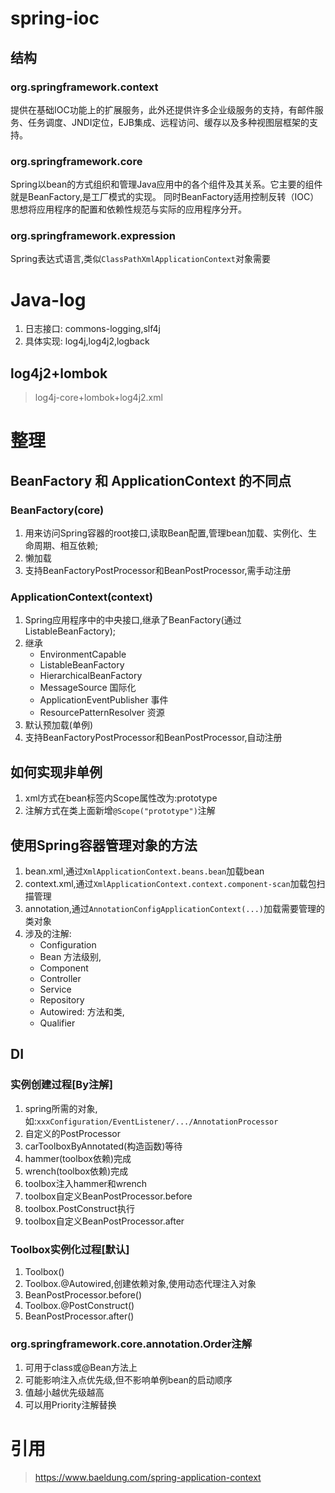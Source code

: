 
# spring-ioc

## 结构

### org.springframework.context
提供在基础IOC功能上的扩展服务，此外还提供许多企业级服务的支持，有邮件服务、任务调度、JNDI定位，EJB集成、远程访问、缓存以及多种视图层框架的支持。

### org.springframework.core
Spring以bean的方式组织和管理Java应用中的各个组件及其关系。它主要的组件就是BeanFactory,是工厂模式的实现。
同时BeanFactory适用控制反转（IOC） 思想将应用程序的配置和依赖性规范与实际的应用程序分开。

### org.springframework.expression
Spring表达式语言,类似`ClassPathXmlApplicationContext`对象需要

# Java-log

1. 日志接口: commons-logging,slf4j
2. 具体实现: log4j,log4j2,logback

## log4j2+lombok

> log4j-core+lombok+log4j2.xml

# 整理

## BeanFactory 和 ApplicationContext 的不同点

### BeanFactory(core)
1. 用来访问Spring容器的root接口,读取Bean配置,管理bean加载、实例化、生命周期、相互依赖;
2. 懒加载
3. 支持BeanFactoryPostProcessor和BeanPostProcessor,需手动注册

### ApplicationContext(context)
1. Spring应用程序中的中央接口,继承了BeanFactory(通过ListableBeanFactory);
2. 继承
   - EnvironmentCapable
   - ListableBeanFactory
   - HierarchicalBeanFactory
   - MessageSource 国际化
   - ApplicationEventPublisher 事件
   - ResourcePatternResolver 资源
3. 默认预加载(单例)
4. 支持BeanFactoryPostProcessor和BeanPostProcessor,自动注册

## 如何实现非单例
1. xml方式在bean标签内Scope属性改为:prototype
2. 注解方式在类上面新增`@Scope("prototype")`注解

## 使用Spring容器管理对象的方法
1. bean.xml,通过`XmlApplicationContext.beans.bean`加载bean
2. context.xml,通过`XmlApplicationContext.context.component-scan`加载包扫描管理
3. annotation,通过`AnnotationConfigApplicationContext(...)`加载需要管理的类对象
4. 涉及的注解:
   - Configuration
   - Bean 方法级别,
   - Component
   - Controller
   - Service
   - Repository
   - Autowired: 方法和类,
   - Qualifier

## DI

### 实例创建过程[By注解]
1. spring所需的对象,如:`xxxConfiguration/EventListener/.../AnnotationProcessor`
2. 自定义的PostProcessor
3. carToolboxByAnnotated(构造函数)等待
4. hammer(toolbox依赖)完成
5. wrench(toolbox依赖)完成
6. toolbox注入hammer和wrench
7. toolbox自定义BeanPostProcessor.before
8. toolbox.PostConstruct执行
9. toolbox自定义BeanPostProcessor.after

### Toolbox实例化过程[默认]
1. Toolbox()
2. Toolbox.@Autowired,创建依赖对象,使用动态代理注入对象
3. BeanPostProcessor.before()
4. Toolbox.@PostConstruct()
5. BeanPostProcessor.after()

### org.springframework.core.annotation.Order注解
1. 可用于class或@Bean方法上
2. 可能影响注入点优先级,但不影响单例bean的启动顺序
3. 值越小越优先级越高
4. 可以用Priority注解替换

# 引用

> https://www.baeldung.com/spring-application-context